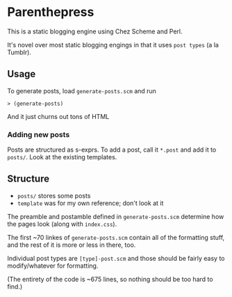 # Parenthepress

This is a static blogging engine using Chez Scheme and Perl.

It's novel over most static blogging engings in that it uses `post types` (a la Tumblr).

## Usage

To generate posts, load `generate-posts.scm` and run

    > (generate-posts)

And it just churns out tons of HTML



### Adding new posts

Posts are structured as s-exprs. To add a post, call it `*.post` and add it to `posts/`. Look at the existing templates.

## Structure

- `posts/` stores some posts
- `template` was for my own reference; don't look at it

The preamble and postamble defined in `generate-posts.scm` determine how the pages look (along with `index.css`).

The first ~70 linkes of `generate-posts.scm` contain all of the formatting stuff, and the rest of it is more or less in there, too.

Individual post types are `[type]-post.scm` and those should be fairly easy to modify/whatever for formatting.

(The entirety of the code is ~675 lines, so nothing should be too hard to find.)


